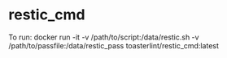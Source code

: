 # restic_cmd

To run:
docker run -it -v /path/to/script:/data/restic.sh -v /path/to/passfile:/data/restic_pass toasterlint/restic_cmd:latest
